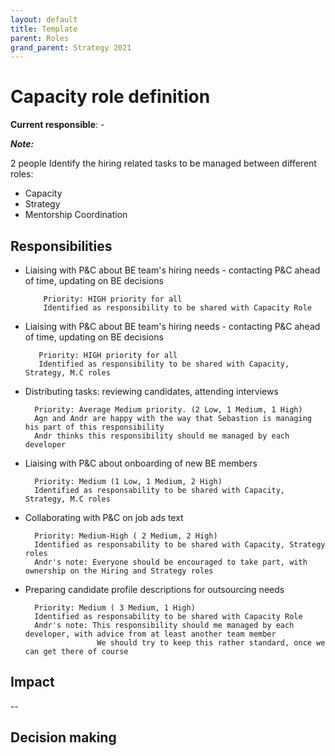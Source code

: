 ```yaml
---
layout: default
title: Template
parent: Roles
grand_parent: Strategy 2021
---
```


# Capacity role definition

**Current responsible**: -



***Note:***

2 people Identify the hiring related tasks to be managed between different roles:
- Capacity
- Strategy
- Mentorship Coordination

## Responsibilities

- Liaising with P&C about BE team's hiring needs - contacting P&C ahead of time, updating on BE decisions
          
          Priority: HIGH priority for all   
          Identified as responsibility to be shared with Capacity Role 


- Liaising with P&C about BE team's hiring needs - contacting P&C ahead of time, updating on BE decisions 
  
         Priority: HIGH priority for all   
         Identified as responsibility to be shared with Capacity, Strategy, M.C roles


- Distributing tasks: reviewing candidates, attending interviews
        
        Priority: Average Medium priority. (2 Low, 1 Medium, 1 High)
        Agn and Andr are happy with the way that Sebastion is managing his part of this responsibility
        Andr thinks this responsibility should me managed by each developer


- Liaising with P&C about onboarding of new BE members
       
        Priority: Medium (1 Low, 1 Medium, 2 High)
        Identified as responsability to be shared with Capacity, Strategy, M.C roles


- Collaborating with P&C on job ads text

        Priority: Medium-High ( 2 Medium, 2 High) 
        Identified as responsability to be shared with Capacity, Strategy roles
        Andr's note: Everyone should be encouraged to take part, with ownership on the Hiring and Strategy roles


- Preparing candidate profile descriptions for outsourcing needs
  
        Priority: Medium ( 3 Medium, 1 High) 
        Identified as responsability to be shared with Capacity Role
        Andr's note: This responsibility should me managed by each developer, with advice from at least another team member
                      We should try to keep this rather standard, once we can get there of course


## Impact

--

## Decision making